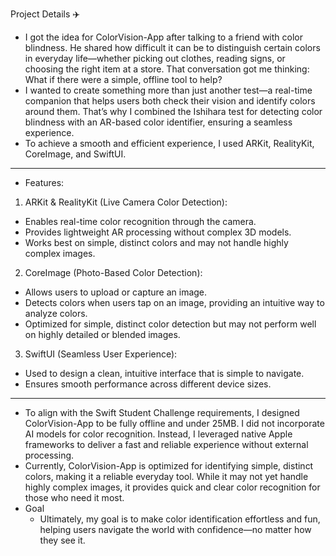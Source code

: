 Project Details ✈️
- I got the idea for ColorVision-App after talking to a friend with color blindness. He shared how difficult it can be to distinguish certain colors in everyday life—whether picking out clothes, reading signs, or choosing the right item at a store. That conversation got me thinking: What if there were a simple, offline tool to help?
- I wanted to create something more than just another test—a real-time companion that helps users both check their vision and identify colors around them. That’s why I combined the Ishihara test for detecting color blindness with an AR-based color identifier, ensuring a seamless experience.
- To achieve a smooth and efficient experience, I used ARKit, RealityKit, CoreImage, and SwiftUI.
---
- Features:
1. ARKit & RealityKit (Live Camera Color Detection):
- Enables real-time color recognition through the camera.
- Provides lightweight AR processing without complex 3D models.
- Works best on simple, distinct colors and may not handle highly complex images.
2. CoreImage (Photo-Based Color Detection):
- Allows users to upload or capture an image.
- Detects colors when users tap on an image, providing an intuitive way to analyze colors.
- Optimized for simple, distinct color detection but may not perform well on highly detailed or blended images.
3. SwiftUI (Seamless User Experience):
- Used to design a clean, intuitive interface that is simple to navigate.
- Ensures smooth performance across different device sizes.
---
- To align with the Swift Student Challenge requirements, I designed ColorVision-App to be fully offline and under 25MB. I did not incorporate AI models for color recognition. Instead, I leveraged native Apple frameworks to deliver a fast and reliable experience without external processing.
- Currently, ColorVision-App is optimized for identifying simple, distinct colors, making it a reliable everyday tool. While it may not yet handle highly complex images, it provides quick and clear color recognition for those who need it most.
- Goal
    - Ultimately, my goal is to make color identification effortless and fun, helping users navigate the world with confidence—no matter how they see it.
